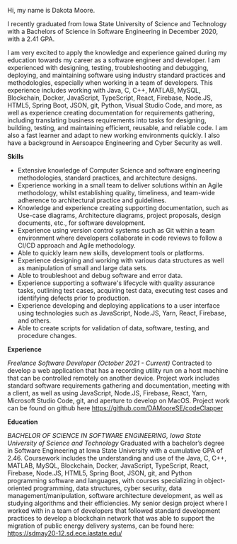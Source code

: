 Hi, my name is Dakota Moore.

I recently graduated from Iowa State University of Science and Technology with a Bachelors
of Science in Software Engineering in December 2020, with a 2.41 GPA.

I am very excited to apply the knowledge and experience gained during my education towards my career as a software engineer and developer.
I am experienced with designing, testing, troubleshooting and debugging, deploying, and maintaining software using industry standard 
practices and methodologies, especially when working in a team of developers. This experience includes working with Java, C, C++, MATLAB, MySQL, Blockchain,
Docker, JavaScript, TypeScript, React, Firebase, Node.JS, HTML5, Spring Boot, JSON, git, Python, Visual Studio Code, and more, as well as experience creating 
documentation for requirements gathering, including translating business requirements into tasks for designing, building, testing, and maintaining efficient, reusable, 
and reliable code. I am also a fast learner and adapt to new working environments quickly. I also have a background in Aersoapce Engineering 
and Cyber Security as well.




**Skills**

* Extensive knowledge of Computer Science and software engineering methodologies, standard practices, and architecture designs.
* Experience working in a small team to deliver solutions within an Agile methodology, whilst establishing quality, timeliness, and team-wide adherence to architectural practice and guidelines.
* Knowledge and experience creating supporting documentation, such as Use-case diagrams, Architecture diagrams, project proposals, design documents, etc., for software development.
* Experience using version control systems such as Git within a team environment where developers collaborate in code reviews to follow a CI/CD approach and Agile methodology.
* Able to quickly learn new skills, development tools or platforms.
* Experience designing and working with various data structures as well as manipulation of small and large data sets.
* Able to troubleshoot and debug software and error data.
* Experience supporting a software's lifecycle with quality assurance tasks, outlining test cases, acquiring test data, executing test cases and identifying defects prior to production.
* Experience developing and deploying applications to a user interface using technologies such as JavaScript, Node.JS, Yarn, React, Firebase, and others.
* Able to create scripts for validation of data, software, testing, and procedure changes.




**Experience**

*Freelance Software Developer (October 2021 - Current)*
Contracted to develop a web application that has a recording utility run on a host machine that can be
controlled remotely on another device. Project work includes standard software requirements gathering and
documentation, meeting with a client, as well as using JavaScript, Node.JS, Firebase, React, Yarn, Microsoft
Studio Code, git, and aperture to develop on MacOS.
Project work can be found on github here https://github.com/DAMooreSE/codeClapper




**Education**

*BACHELOR OF SCIENCE IN SOFTWARE ENGINEERING, Iowa State University of Science and Technology*
Graduated with a bachelor’s degree in Software Engineering at Iowa State University with a cumulative GPA
of 2.46. Coursework includes the understanding and use of the Java, C, C++, MATLAB, MySQL, Blockchain,
Docker, JavaScript, TypeScript, React, Firebase, Node.JS, HTML5, Spring Boot, JSON, git, and Python
programming software and languages, with courses specializing in object-oriented programming, data
structures, cyber security, data management/manipulation, software architecture development, as well as
studying algorithms and their efficiencies.
My senior design project where I worked with in a team of developers that followed standard development practices to develop a blockchain network that was able to support the
migration of public energy delivery systems, can be found here: https://sdmay20-12.sd.ece.iastate.edu/
